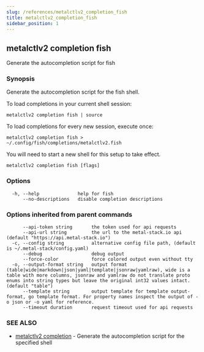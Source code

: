 ```yaml
---
slug: /references/metalctlv2_completion_fish
title: metalctlv2_completion_fish
sidebar_position: 1
---
```


## metalctlv2 completion fish

Generate the autocompletion script for fish

### Synopsis

Generate the autocompletion script for the fish shell.

To load completions in your current shell session:

	metalctlv2 completion fish | source

To load completions for every new session, execute once:

	metalctlv2 completion fish > ~/.config/fish/completions/metalctlv2.fish

You will need to start a new shell for this setup to take effect.


```
metalctlv2 completion fish [flags]
```

### Options

```
  -h, --help              help for fish
      --no-descriptions   disable completion descriptions
```

### Options inherited from parent commands

```
      --api-token string       the token used for api requests
      --api-url string         the url to the metal-stack.io api (default "https://api.metal-stack.io")
  -c, --config string          alternative config file path, (default is ~/.metal-stack/config.yaml)
      --debug                  debug output
      --force-color            force colored output even without tty
  -o, --output-format string   output format (table|wide|markdown|json|yaml|template|jsonraw|yamlraw), wide is a table with more columns, jsonraw and yamlraw do not translate proto enums into string types but leave the original int32 values intact. (default "table")
      --template string        output template for template output-format, go template format. For property names inspect the output of -o json or -o yaml for reference.
      --timeout duration       request timeout used for api requests
```

### SEE ALSO

* [metalctlv2 completion](./metalctlv2_completion.md)	 - Generate the autocompletion script for the specified shell

